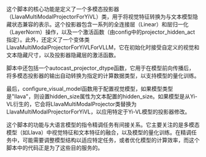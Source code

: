 这个脚本的核心功能是定义了一个多模态投影器（LlavaMultiModalProjectorForYiVL）类，用于将视觉特征转换为与文本模型隐藏状态兼容的表示。这个投影器包含一系列的全连接层（Linear）和层归一化（LayerNorm）操作，以及一个激活函数（由config中的projector_hidden_act指定）。此外，还定义了一个变体类LlavaMultiModalProjectorForYiVLForVLLM，它在初始化时接受自定义的视觉和文本隐藏尺寸，以及投影器隐藏层的激活函数。

脚本中还包括一个autocast_projector_dtype函数，它用于在模型前向传播后，将多模态投影器的输出自动转换为指定的计算数据类型，以支持模型的量化训练。

最后，configure_visual_model函数用于配置视觉模型，如果模型类型是"llava"，则设置hidden_size属性为文本配置的hidden_size。如果模型是从Yi-VL衍生的，它会将LlavaMultiModalProjector类替换为LlavaMultiModalProjectorForYiVL，以应用特定于Yi-VL模型的投影器修改。

这个脚本的功能与大语言模型的指令精调任务有间接关系。它主要关注的是多模态模型（如Llava）中视觉特征和文本特征的融合，以及模型的量化训练。在精调任务中，可能需要调整模型结构以适应特定任务，或者优化模型的计算效率，而这个脚本中的代码正是为了这些目的服务的。
